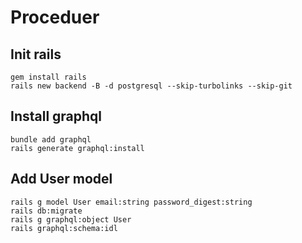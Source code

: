# Proceduer

## Init rails

```shell
gem install rails
rails new backend -B -d postgresql --skip-turbolinks --skip-git
```

## Install graphql

```shell
bundle add graphql
rails generate graphql:install
```

## Add User model

```shell
rails g model User email:string password_digest:string
rails db:migrate
rails g graphql:object User
rails graphql:schema:idl
```
